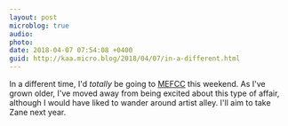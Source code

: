 ```yaml
---
layout: post
microblog: true
audio: 
photo: 
date: 2018-04-07 07:54:08 +0400
guid: http://kaa.micro.blog/2018/04/07/in-a-different.html
---
```

In a different time, I'd _totally_ be going to [MEFCC](https://www.mefcc.com/en/homepage.html) this weekend. As I've grown older, I've moved away from being excited about this type of affair, although I would have liked to wander around artist alley. I'll aim to take Zane next year.
